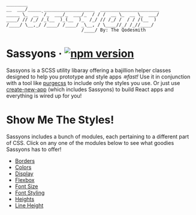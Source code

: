 ```text
________
__  ___/_____ ___________________  ______________________
_____ \_  __ `/_  ___/_  ___/_  / / /  __ \_  __ \_  ___/
____/ // /_/ /_(__  )_(__  )_  /_/ // /_/ /  / / /(__  )
/____/ \__,_/ /____/ /____/ _\__, / \____//_/ /_//____/
                            /____/ By: The Qodesmith
```
# Sassyons &middot; [![npm version](https://badge.fury.io/js/sassyons.svg)](https://badge.fury.io/js/sassyons)
Sassyons is a SCSS utility libaray offering a bajillion helper classes designed to help you prototype and style apps _≋fast!_ Use it in conjunction with a tool like [purgecss](https://purgecss.com/) to include only the styles you use. Or just use [create-new-app](https://www.npmjs.com/package/create-new-app) (which includes Sassyons) to build React apps and everything is wired up for you!

# Show Me The Styles!
Sassyons includes a bunch of modules, each pertaining to a different part of CSS. Click on any one of the modules below to see what goodies Sassyons has to offer!

* [Borders](docs/borders.md)
* [Colors](docs/colors.md)
* [Display](docs/display.md)
* [Flexbox](docs/flexbox.md)
* [Font Size](docs/font-size.md)
* [Font Styling](docs/font-styling.md)
* [Heights](docs/heights.md)
* [Line Height](docs/line-height.md)
